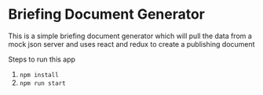 # Briefing Document Generator

This is a simple briefing document generator which will pull the data from a mock json server and 
uses react and redux to create a publishing document

Steps to run this app

1. `npm install`
2. `npm run start`
